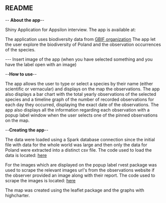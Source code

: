 ## README

-- **About the app**--

Shiny Application for Appsilon interview. The app is available at:

The application uses biodiversity data from [GBIF organization](https://www.gbif.org/occurrence/search?dataset_key=8a863029-f435-446a-821e-275f4f641165)
The app let the user explore the biodiversity of Poland and the observation occurrences of the species.

--- Insert image of the app (when you have selected something and you have the label open with an image)


--**How to use**--

The app allows the user to type or select a species by their name (either scientific or vernacular) and displays on the map
the observations. The app also displays a bar chart with the total yearly observations of the selected species
and a timeline graph of the number of recorded observations for each day they occurred, displaying the exact date of the observations.
The app also displays all the information regarding each observation with a popup label window when the user selects one of the pinned 
observations on the map.

--**Creating the app**--

The data were loaded using a Spark database connection since the initial file with data for the whole world
was large and then only the data for Poland were extracted into a distinct csv file.
The code used to load the data is located: [here]()

For the images which are displayed on the popup label rvest package was used to scrape the relevant 
images url's from the observations website if the observer provided an image along with their report.
The code used to scrape the images is located: [here]()

The map was created using the leaflet package and the graphs with highcharter.
